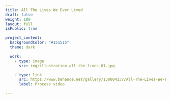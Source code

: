 ```yaml
---
title: All The Lives We Ever Lived
draft: false
weight: 100
layout: full
isPublic: true

project_content:
  backgroundColor: "#151515"
  theme: dark

  work:
    - type: image
      src: img/illustration_all-the-lives-01.jpg

    - type: link
      src: https://www.behance.net/gallery/150004137/All-The-Lives-We-Ever-Lived
      label: Process video

---
```

